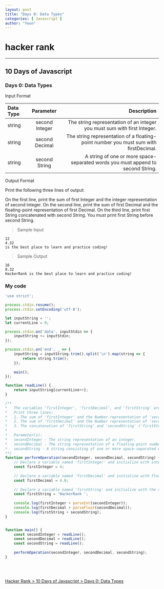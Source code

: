 ```yaml
---
layout: post
title: "Days 0: Data Types"
categories: [ Javascript ]
author: "Yeon"
---
```


# hacker rank
---
## 10 Days of Javascript
### Days 0: Data Types

Input Format

| Data Type | Parameter | Description |
| :-------- | :-------: | ----------: |
| string    | second Integer | The string representation of an integer you must sum with first Integer. |
string      | second Decimal | The string representation of a floating-point number you must sum with firstDecimal. |
string      | second String  | A string of one or more space-separated words you must append to second String. |

Output Format

Print the following three lines of output:

On the first line, print the sum of first Integer and the integer representation of second Integer.
On the second line, print the sum of first Decimal and the floating-point representation of first Decimal.
On the third line, print first String concatenated with second String. You must print first String before second String.


> Sample Input
~~~
12
4.32
is the best place to learn and practice coding!
~~~

> Sample Output
~~~
16
8.32
HackerRank is the best place to learn and practice coding!
~~~

### My code
```javascript
'use strict';

process.stdin.resume();
process.stdin.setEncoding('utf-8');

let inputString = '';
let currentLine = 0;

process.stdin.on('data', inputStdin => {
    inputString += inputStdin;
});

process.stdin.on('end', _ => {
    inputString = inputString.trim().split('\n').map(string => {
        return string.trim();
    });
    
    main();    
});

function readLine() {
    return inputString[currentLine++];
}

/**
*   The variables 'firstInteger', 'firstDecimal', and 'firstString' are declared for you -- do not modify them.
*   Print three lines:
*   1. The sum of 'firstInteger' and the Number representation of 'secondInteger'.
*   2. The sum of 'firstDecimal' and the Number representation of 'secondDecimal'.
*   3. The concatenation of 'firstString' and 'secondString' ('firstString' must be first).
*
*	Parameter(s):
*   secondInteger - The string representation of an integer.
*   secondDecimal - The string representation of a floating-point number.
*   secondString - A string consisting of one or more space-separated words.
**/
function performOperation(secondInteger, secondDecimal, secondString) {
    // Declare a variable named 'firstInteger' and initialize with integer value 4.
    const firstInteger = 4;
    
    // Declare a variable named 'firstDecimal' and initialize with floating-point value 4.0.
    const firstDecimal = 4.0;
    
    // Declare a variable named 'firstString' and initialize with the string "HackerRank".
    const firstString = 'HackerRank ';
    
    console.log(firstInteger + parseInt(secondInteger));
    console.log(firstDecimal + parseFloat(secondDecimal));
    console.log(firstString + secondString);
}


function main() {
    const secondInteger = readLine();
    const secondDecimal = readLine();
    const secondString = readLine();
    
    performOperation(secondInteger, secondDecimal, secondString);
}

```

<br>
<br>

[Hacker Rank > 10 Days of Javascript > Days 0: Data Types ](https://www.hackerrank.com/challenges/js10-data-types/problem)